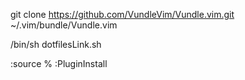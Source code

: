 git clone https://github.com/VundleVim/Vundle.vim.git ~/.vim/bundle/Vundle.vim

/bin/sh dotfilesLink.sh

:source %
:PluginInstall